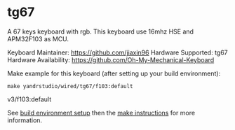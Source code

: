 tg67
===

A 67 keys keyboard with rgb.
This keyboard use 16mhz HSE and APM32F103 as MCU.

Keyboard Maintainer: https://github.com/jiaxin96
Hardware Supported: tg67
Hardware Availability: https://github.com/Oh-My-Mechanical-Keyboard 

Make example for this keyboard (after setting up your build environment):

    make yandrstudio/wired/tg67/f103:default
v3/f103:default

See [build environment setup](https://docs.qmk.fm/#/getting_started_build_tools) then the [make instructions](https://docs.qmk.fm/#/getting_started_make_guide) for more information.
